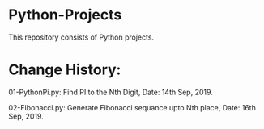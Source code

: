 # Python-Projects
This repository consists of Python projects.

# Change History:

01-PythonPi.py: Find PI to the Nth Digit, Date: 14th Sep, 2019.

02-Fibonacci.py: Generate Fibonacci sequance upto Nth place, Date: 16th Sep, 2019.
